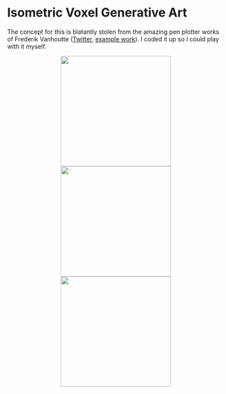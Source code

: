 # Isometric Voxel Generative Art

The concept for this is blatantly stolen from the amazing pen plotter works of Frederik Vanhoutte
 ([Twitter](https://mobile.twitter.com/wblut/), [example work](https://mobile.twitter.com/wblut/status/1033365066391998464)). I coded it up so I could play with it myself.

<p align="center">
  <img width="256" src="docs/sample1svg">
  <img width="256" src="docs/sample2svg">
  <img width="256" src="docs/sample3svg">
</p>
